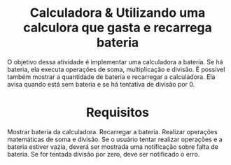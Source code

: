 <h1 align="center">Calculadora & Utilizando uma calculora que gasta e recarrega bateria
</h1>
O objetivo dessa atividade é implementar uma calculadora a bateria. Se há bateria, ela executa operações de soma, multiplicação e divisão. É possível também mostrar a quantidade de bateria e recarregar a calculadora. Ela avisa quando está sem bateria e se há tentativa de divisão por 0.

<h1 align="center">Requisitos
</h1>
Mostrar bateria da calculadora.
Recarregar a bateria.
Realizar operações matemáticas de soma e divisão.
Se o usuário tentar realizar operações e a bateria estiver vazia, deverá ser mostrada uma notificação sobre falta de bateria.
Se for tentada divisão por zero, deve ser notificado o erro.

